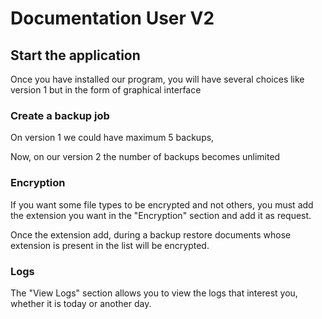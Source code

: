 # Documentation User V2

## Start the application

Once you have installed our program, you will have several choices like version 1 but in the form of graphical interface

### Create a backup job

On version 1 we could have maximum 5 backups,

Now, on our version 2 the number of backups becomes unlimited

### Encryption

If you want some file types to be encrypted and not others, you must add the extension you want in the "Encryption" section and add it as request.

Once the extension add, during a backup restore documents whose extension is present in the list will be encrypted.

### Logs

The "View Logs" section allows you to view the logs that interest you, whether it is today or another day. 
